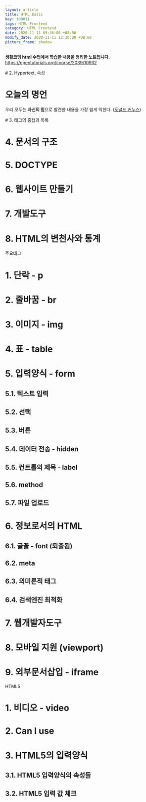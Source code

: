 ```yaml
---
layout: article
title: HTML basic
key: 100011
tags: HTML Frontend
category: HTML Frontend
date: 2020-11-11 09:36:00 +08:00
modify_date: 2020-11-11 12:30:00 +08:00
picture_frame: shadow
---
```


**생활코딩 html 수업에서 학습한 내용을 정리한 노트입니다.**
https://opentutorials.org/course/2039/10932
<!--more-->


﻿# 2. Hypertext, 속성

<h1>오늘의 명언</h1>
우리 모두는 <strong>자신의 힘</strong>으로 발견한 내용을 가장 쉽게 익힌다.
(<a target="_blank" href="https://ko.wikipedia.org/wiki/%EB%8F%84%EB%84%90%EB%93%9C_%EC%BB%A4%EB%88%84%EC%8A%A4" title="전설적인 프로그래머">도널드 커누스</a>)

﻿# 3. 태그의 중첩과 목록

# 4. 문서의 구조
# 5. DOCTYPE
# 6. 웹사이트 만들기
# 7. 개발도구
# 8. HTML의 변천사와 통계

주요태그
# 1. 단락 - p
# 2. 줄바꿈 - br
# 3. 이미지 - img
# 4. 표 - table
# 5. 입력양식 - form
## 5.1. 텍스트 입력
## 5.2. 선택
## 5.3. 버튼
## 5.4. 데이터 전송 - hidden
## 5.5. 컨트롤의 제목 - label
## 5.6. method
## 5.7. 파일 업로드
# 6. 정보로서의 HTML
## 6.1. 글꼴 - font (퇴출됨)
## 6.2. meta
## 6.3. 의미론적 태그
## 6.4. 검색엔진 최적화
# 7. 웹개발자도구
# 8. 모바일 지원 (viewport)
# 9. 외부문서삽입 - iframe

HTML5
# 1. 비디오 - video
# 2. Can I use
# 3. HTML5의 입력양식
## 3.1. HTML5 입력양식의 속성들
## 3.2. HTML5 입력 값 체크